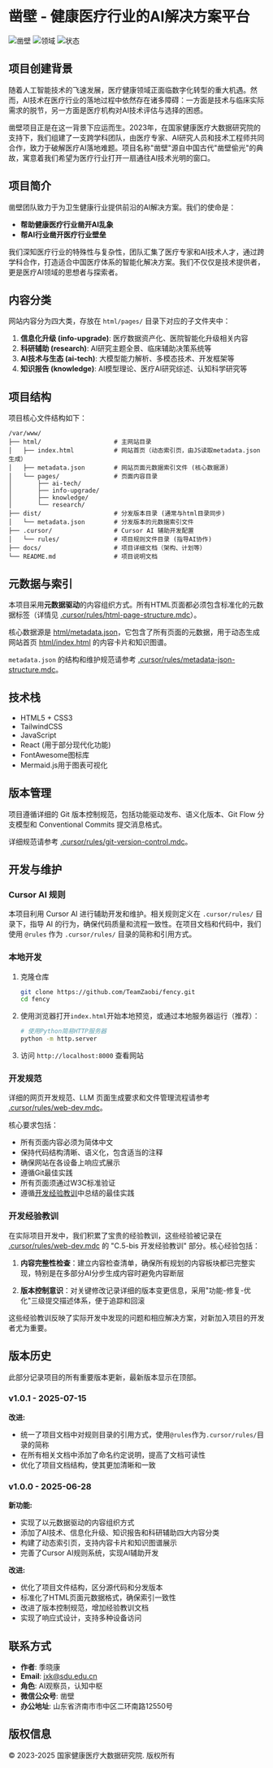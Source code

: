# 凿壁 - 健康医疗行业的AI解决方案平台

![凿壁](https://img.shields.io/badge/团队-凿壁-blue)
![领域](https://img.shields.io/badge/领域-医疗AI-green)
![状态](https://img.shields.io/badge/状态-持续更新-brightgreen)

## 项目创建背景

随着人工智能技术的飞速发展，医疗健康领域正面临数字化转型的重大机遇。然而，AI技术在医疗行业的落地过程中依然存在诸多障碍：一方面是技术与临床实际需求的脱节，另一方面是医疗机构对AI技术评估与选择的困惑。

凿壁项目正是在这一背景下应运而生。2023年，在国家健康医疗大数据研究院的支持下，我们组建了一支跨学科团队，由医疗专家、AI研究人员和技术工程师共同合作，致力于破解医疗AI落地难题。项目名称"凿壁"源自中国古代"凿壁偷光"的典故，寓意着我们希望为医疗行业打开一扇通往AI技术光明的窗口。

## 项目简介

凿壁团队致力于为卫生健康行业提供前沿的AI解决方案。我们的使命是：

- **帮助健康医疗行业凿开AI乱象**
- **帮AI行业凿开医疗行业壁垒**

我们深知医疗行业的特殊性与复杂性，团队汇集了医疗专家和AI技术人才，通过跨学科合作，打造适合中国医疗体系的智能化解决方案。我们不仅仅是技术提供者，更是医疗AI领域的思想者与探索者。

## 内容分类

网站内容分为四大类，存放在 `html/pages/` 目录下对应的子文件夹中：

1. **信息化升级 (info-upgrade)**: 医疗数据资产化、医院智能化升级相关内容
2. **科研辅助 (research)**: AI研究主题全景、临床辅助决策系统等
3. **AI技术与生态 (ai-tech)**: 大模型能力解析、多模态技术、开发框架等
4. **知识报告 (knowledge)**: AI模型理论、医疗AI研究综述、认知科学研究等

## 项目结构

项目核心文件结构如下：

```
/var/www/
├── html/                    # 主网站目录
│   ├── index.html           # 网站首页（动态索引页，由JS读取metadata.json生成）
│   ├── metadata.json        # 网站页面元数据索引文件 (核心数据源)
│   └── pages/               # 页面内容目录
│       ├── ai-tech/
│       ├── info-upgrade/
│       ├── knowledge/
│       └── research/
├── dist/                    # 分发版本目录 (通常与html目录同步)
│   └── metadata.json        # 分发版本的元数据索引文件
├── .cursor/                 # Cursor AI 辅助开发配置
│   └── rules/               # 项目规则文件目录 (指导AI协作)
├── docs/                    # 项目详细文档（架构、计划等）
└── README.md                # 项目说明文档
```

## 元数据与索引

本项目采用**元数据驱动**的内容组织方式。所有HTML页面都必须包含标准化的元数据标签（详情见 [.cursor/rules/html-page-structure.mdc](mdc:.cursor/rules/html-page-structure.mdc)）。

核心数据源是 [html/metadata.json](mdc:html/metadata.json)，它包含了所有页面的元数据，用于动态生成网站首页 [html/index.html](mdc:html/index.html) 的内容卡片和知识图谱。

`metadata.json` 的结构和维护规范请参考 [.cursor/rules/metadata-json-structure.mdc](mdc:.cursor/rules/metadata-json-structure.mdc)。

## 技术栈

- HTML5 + CSS3
- TailwindCSS
- JavaScript
- React (用于部分现代化功能)
- FontAwesome图标库
- Mermaid.js用于图表可视化

## 版本管理

项目遵循详细的 Git 版本控制规范，包括功能驱动发布、语义化版本、Git Flow 分支模型和 Conventional Commits 提交消息格式。

详细规范请参考 [.cursor/rules/git-version-control.mdc](mdc:.cursor/rules/git-version-control.mdc)。

## 开发与维护

### Cursor AI 规则
本项目利用 Cursor AI 进行辅助开发和维护。相关规则定义在 `.cursor/rules/` 目录下，指导 AI 的行为，确保代码质量和流程一致性。在项目文档和代码中，我们使用 `@rules` 作为 `.cursor/rules/` 目录的简称和引用方式。

### 本地开发

1. 克隆仓库
   ```bash
   git clone https://github.com/TeamZaobi/fency.git
   cd fency
   ```

2. 使用浏览器打开`index.html`开始本地预览，或通过本地服务器运行（推荐）：
   ```bash
   # 使用Python简易HTTP服务器
   python -m http.server
   ```

3. 访问 `http://localhost:8000` 查看网站

### 开发规范
详细的网页开发规范、LLM 页面生成要求和文件管理流程请参考 [.cursor/rules/web-dev.mdc](mdc:.cursor/rules/web-dev.mdc)。

核心要求包括：
- 所有页面内容必须为简体中文
- 保持代码结构清晰、语义化，包含适当的注释
- 确保网站在各设备上响应式展示
- 遵循Git最佳实践
- 所有页面须通过W3C标准验证
- 遵循[开发经验教训](#开发经验教训)中总结的最佳实践

### 开发经验教训

在实际项目开发中，我们积累了宝贵的经验教训，这些经验被记录在 [.cursor/rules/web-dev.mdc](mdc:.cursor/rules/web-dev.mdc) 的 "C.5-bis 开发经验教训" 部分。核心经验包括：

1. **内容完整性检查**：建立内容检查清单，确保所有规划的内容板块都已完整实现，特别是在多部分AI分步生成内容时避免内容断层
   
2. **版本控制意识**：对关键修改记录详细的版本变更信息，采用"功能-修复-优化"三级提交描述体系，便于追踪和回滚

这些经验教训反映了实际开发中发现的问题和相应解决方案，对新加入项目的开发者尤为重要。

## 版本历史

此部分记录项目的所有重要版本更新，最新版本显示在顶部。

### v1.0.1 - 2025-07-15

**改进:**
- 统一了项目文档中对规则目录的引用方式，使用`@rules`作为`.cursor/rules/`目录的简称
- 在所有相关文档中添加了命名约定说明，提高了文档可读性
- 优化了项目文档结构，使其更加清晰和一致

### v1.0.0 - 2025-06-28

**新功能:**
- 实现了以元数据驱动的内容组织方式
- 添加了AI技术、信息化升级、知识报告和科研辅助四大内容分类
- 构建了动态索引页，支持内容卡片和知识图谱展示
- 完善了Cursor AI规则系统，实现AI辅助开发

**改进:**
- 优化了项目文件结构，区分源代码和分发版本
- 标准化了HTML页面元数据格式，确保索引一致性
- 改进了版本控制规范，增加经验教训文档
- 实现了响应式设计，支持多种设备访问

## 联系方式

- **作者**: 季晓康
- **Email**: jxk@sdu.edu.cn
- **角色**: AI观察员，认知中枢
- **微信公众号**: 凿壁
- **办公地址**: 山东省济南市市中区二环南路12550号

## 版权信息

© 2023-2025 国家健康医疗大数据研究院. 版权所有
